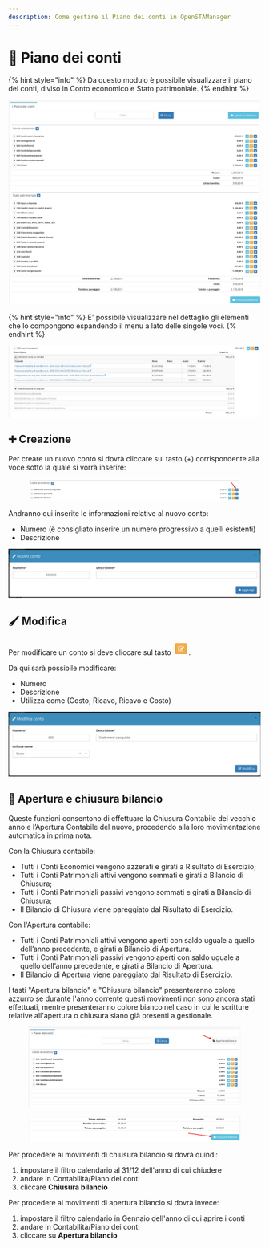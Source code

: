 ```yaml
---
description: Come gestire il Piano dei conti in OpenSTAManager
---
```


# 📖 Piano dei conti

{% hint style="info" %}
Da questo modulo è possibile visualizzare il piano dei conti, diviso in Conto economico e Stato patrimoniale.
{% endhint %}

![](../../../.gitbook/assets/pianodeiconti.png)

{% hint style="info" %}
E' possibile visualizzare nel dettaglio gli elementi che lo compongono espandendo il menu a lato delle singole voci.
{% endhint %}

![](<../../../.gitbook/assets/image (240).png>)

## ➕ Creazione

Per creare un nuovo conto si dovrà cliccare sul tasto (+) corrispondente alla voce sotto la quale si vorrà inserire:

<figure><img src="../../../.gitbook/assets/immagine (478).png" alt=""><figcaption></figcaption></figure>

Andranno qui inserite le informazioni relative al nuovo conto:

* Numero (è consigliato inserire un numero progressivo a quelli esistenti)
* Descrizione

![](<../../../.gitbook/assets/image (456).png>)

## 🖌️ Modifica

Per modificare un conto si deve cliccare sul tasto <img src="../../../.gitbook/assets/image (212).png" alt="" data-size="original">.

Da qui sarà possibile modificare:

* Numero
* Descrizione
* Utilizza come (Costo, Ricavo, Ricavo e Costo)

![](<../../../.gitbook/assets/image (458).png>)

## 📅 Apertura e chiusura bilancio

Queste funzioni consentono di effettuare la Chiusura Contabile del vecchio anno e l’Apertura Contabile del nuovo, procedendo alla loro movimentazione automatica in prima nota.

Con la Chiusura contabile:

* Tutti i Conti Economici vengono azzerati e girati a Risultato di Esercizio;
* Tutti i Conti Patrimoniali attivi vengono sommati e girati a Bilancio di Chiusura;
* Tutti i Conti Patrimoniali passivi vengono sommati e girati a Bilancio di Chiusura;
* Il Bilancio di Chiusura viene pareggiato dal Risultato di Esercizio.

Con l'Apertura contabile:

* Tutti i Conti Patrimoniali attivi vengono aperti con saldo uguale a quello dell’anno precedente, e girati a Bilancio di Apertura.
* Tutti i Conti Patrimoniali passivi vengono aperti con saldo uguale a quello dell’anno precedente, e girati a Bilancio di Apertura.
* Il Bilancio di Apertura viene pareggiato dal Risultato di Esercizio.

I tasti "Apertura bilancio" e "Chiusura bilancio" presenteranno colore azzurro se durante l'anno corrente questi movimenti non sono ancora stati effettuati, mentre presenteranno colore bianco nel caso in cui le scritture relative all'apertura o chiusura siano già presenti a gestionale.

<figure><img src="../../../.gitbook/assets/immagine (442).png" alt=""><figcaption></figcaption></figure>

<figure><img src="../../../.gitbook/assets/immagine (487).png" alt=""><figcaption></figcaption></figure>

Per procedere ai movimenti di chiusura bilancio si dovrà quindi:

1. impostare il filtro calendario al 31/12 dell'anno di cui chiudere
2. andare in Contabilità/Piano dei conti
3. cliccare **Chiusura bilancio**

Per procedere ai movimenti di apertura bilancio si dovrà invece:

1. impostare il filtro calendario in Gennaio dell'anno di cui aprire i conti
2. andare in Contabilità/Piano dei conti
3. cliccare su **Apertura bilancio**

